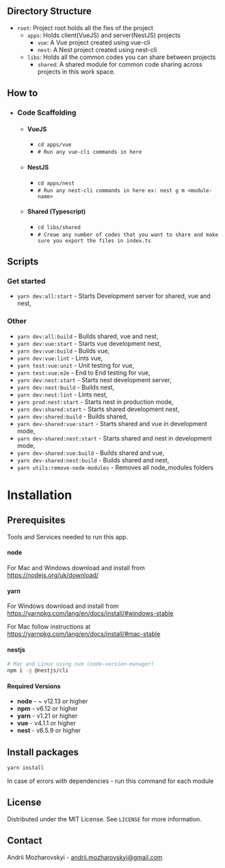 ## Directory Structure

- `root`: Project root holds all the fies of the project
    - `apps`: Holds client(VueJS) and server(NestJS) projects
        - `vue`: A Vue project created using vue-cli
        - `nest`: A Nest project created using nest-cli
    - `libs`: Holds all the common codes you can share between projects
        - `shared`: A shared module for common code sharing across projects in this work space.

## How to

- ### Code Scaffolding
    - #### VueJS
        - `cd apps/vue`
        - `# Run any vue-cli commands in here`
     - #### NestJS
       - `cd apps/nest`
       - `# Run any nest-cli commands in here ex: nest g m <module-name>`
     - #### Shared (Typescript)
       - `cd libs/shared`
       - `# Creae any number of codes that you want to share and make sure you export the files in index.ts`
       
## Scripts

### Get started
* `yarn dev:all:start` - Starts Development server for shared, vue and nest,

### Other
* `yarn dev:all:build` - Builds shared, vue and nest,
* `yarn dev:vue:start` - Starts vue development nest,
* `yarn dev:vue:build` - Builds vue,
* `yarn dev:vue:lint` - Lints vue,
* `yarn test:vue:unit` - Unit testing for vue,
* `yarn test:vue:e2e` - End to End testing for vue,
* `yarn dev:nest:start` - Starts nest development server,
* `yarn dev:nest:build` - Builds nest,
* `yarn dev:nest:lint` - Lints nest,
* `yarn prod:nest:start` - Starts nest in production mode,
* `yarn dev:shared:start` - Starts shared development nest,
* `yarn dev:shared:build` - Builds shared,
* `yarn dev-shared:vue:start` - Starts shared and vue in development mode,
* `yarn dev-shared:nest:start` - Starts shared and nest in development mode,
* `yarn dev-shared:vue:build` - Builds shared and vue,
* `yarn dev-shared:nest:build` - Builds shared and nest,
* `yarn utils:remove-node-modules` - Removes all node_modules folders

# Installation
## Prerequisites

Tools and Services needed to run this app.

#### node
For Mac and Windows download and install from https://nodejs.org/uk/download/

#### yarn
For Windows download and install from https://yarnpkg.com/lang/en/docs/install/#windows-stable

For Mac follow instructions at https://yarnpkg.com/lang/en/docs/install/#mac-stable

#### nestjs
```sh
# Mac and Linux using nvm (node-version-manager)
npm i -g @nestjs/cli
```

#### Required Versions

- **node** - ~ v12.13 or higher
- **npm** - v6.12 or higher
- **yarn** - v1.21 or higher
- **vue** - v4.1.1 or higher
- **nest** - v6.5.9 or higher

## Install packages
```sh
yarn install
```
In case of errors with dependencies - run this command for each module

## License

Distributed under the MIT License. See `LICENSE` for more information.

## Contact

Andrii Mozharovskyi - andrii.mozharovskyi@gmail.com